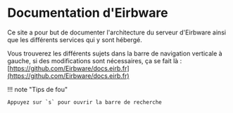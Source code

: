 # Documentation d'Eirbware

Ce site a pour but de documenter l'architecture du serveur d'Eirbware ainsi
que les différents services qui y sont hébergé.

Vous trouverez les différents sujets dans la barre de navigation verticale à
gauche, si des modifications sont nécessaires, ça se fait là :
[https://github.com/Eirbware/docs.eirb.fr](https://github.com/Eirbware/docs.eirb.fr)

!!! note "Tips de fou"

    Appuyez sur `s` pour ouvrir la barre de recherche

